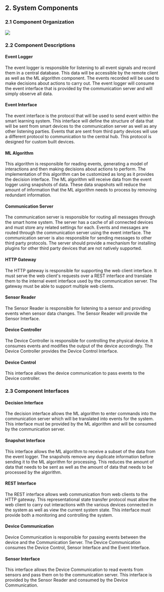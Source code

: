 ## 2. System Components

### 2.1 Component Organization

![](./SystemComponents.png)

### 2.2 Component Descriptions

#### Event Logger

The event logger is responsible for listening to all event signals and record them in a central
database. This data will be accessible by the remote client as well as the ML algorithm component.
The events recorded will be used to make decisions about actions to carry out. The event logger
will consume the event interface that is provided by the communication server and will simply
observe all data.

#### Event Interface

The event interface is the protocol that will be used to send event within the smart learning
system. This interface will define the structure of data that will be sent from smart devices to
the communication server as well as any other listening parties. Events that are sent from third
party devices will use a different protocol to communication to the central hub. This protocol is
designed for custom built devices.

#### ML Algorithm

This algorithm is responsible for reading events, generating a model of interactions and then
making decisions about actions to perform. The implementation of this algorithm can be customized
as long as it provides the decision interface. The ML algorithm will receive data from the
event logger using snapshots of data. These data snapshots will reduce the amount of information
that the ML algorithm needs to process by removing redundant information.

#### Communication Server

The communication server is responsible for routing all messages through the smart home system.
The server has a cache of all connected devices and must store any related settings for each.
Events and messages are routed through the communication server using the event interface. The
communication server is also responsible for sending messages to other third party protocols.
The server should provide a mechanism for installing plugins for other third party devices that
are not natively supported.

#### HTTP Gateway

The HTTP gateway is responsible for supporting the web client interface. It must serve the web
client's requests over a REST interface and translate them to the internal event interface used
by the communication server. The gateway must be able to support multiple web clients.

#### Sensor Reader

The Sensor Reader is responsible for listening to a sensor and providing 
events when sensor data changes. The Sensor Reader will provide the Sensor Interface.

#### Device Controller

The Device Controller is responsible for controlling the physical device. It consumes events
and modifies the output of the device accordingly. The Device Controller provides the Device 
Control Interface.

#### Device Control

This interface allows the device communication to pass events to the Device controller.

### 2.3 Component Interfaces

#### Decision Interface

The decision interface allows the ML algorithm to enter commands into the communication server
which will be translated into events for the system. This interface must be provided by the ML
algorithm and will be consumed by the communication server.

#### Snapshot Interface

This interface allows the ML algorithm to receive a subset of the data from the event logger.
The snapshots remove any duplicate information before sending it to the ML algorithm for
processing. This reduces the amount of data that needs to be sent as well as the amount of data
that needs to be processed by the algorithm.

#### REST Interface

The REST interface allows web communication from web clients to the HTTP gateway. This
representational state transfer protocol must allow the web client to carry out interactions
with the various devices connected in the system as well as view the current system state. This
interface must provide both a monitoring and controlling the system.

#### Device Communication

Device Communication is responsible for passing events between the device and 
the Communication Server. The Device Communication consumes the Device Control, Sensor Interface
and the Event Interface.

#### Sensor Interface

This interface allows the Device Communication to read events from sensors and 
pass them on to the communication server. This interface is provided by the
Sensor Reader and consumed by the Device Communication.


